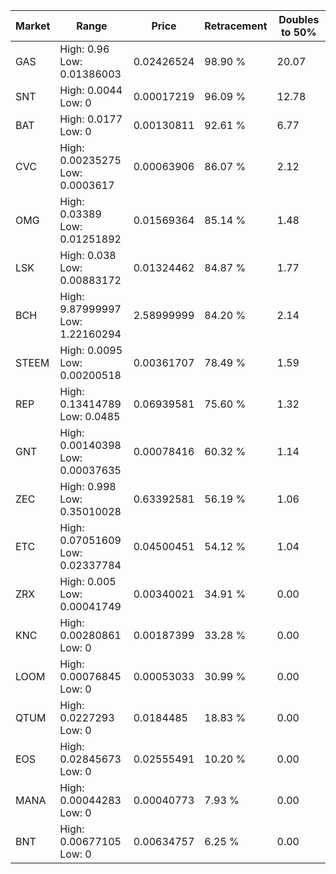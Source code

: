 | Market | Range | Price| Retracement | Doubles to 50% |
| --- | --- | --- | --- | --- |
| GAS | High: 0.96<br />Low: 0.01386003 | 0.02426524 | 98.90 % | 20.07 |
| SNT | High: 0.0044<br />Low: 0 | 0.00017219 | 96.09 % | 12.78 |
| BAT | High: 0.0177<br />Low: 0 | 0.00130811 | 92.61 % | 6.77 |
| CVC | High: 0.00235275<br />Low: 0.0003617 | 0.00063906 | 86.07 % | 2.12 |
| OMG | High: 0.03389<br />Low: 0.01251892 | 0.01569364 | 85.14 % | 1.48 |
| LSK | High: 0.038<br />Low: 0.00883172 | 0.01324462 | 84.87 % | 1.77 |
| BCH | High: 9.87999997<br />Low: 1.22160294 | 2.58999999 | 84.20 % | 2.14 |
| STEEM | High: 0.0095<br />Low: 0.00200518 | 0.00361707 | 78.49 % | 1.59 |
| REP | High: 0.13414789<br />Low: 0.0485 | 0.06939581 | 75.60 % | 1.32 |
| GNT | High: 0.00140398<br />Low: 0.00037635 | 0.00078416 | 60.32 % | 1.14 |
| ZEC | High: 0.998<br />Low: 0.35010028 | 0.63392581 | 56.19 % | 1.06 |
| ETC | High: 0.07051609<br />Low: 0.02337784 | 0.04500451 | 54.12 % | 1.04 |
| ZRX | High: 0.005<br />Low: 0.00041749 | 0.00340021 | 34.91 % | 0.00 |
| KNC | High: 0.00280861<br />Low: 0 | 0.00187399 | 33.28 % | 0.00 |
| LOOM | High: 0.00076845<br />Low: 0 | 0.00053033 | 30.99 % | 0.00 |
| QTUM | High: 0.0227293<br />Low: 0 | 0.0184485 | 18.83 % | 0.00 |
| EOS | High: 0.02845673<br />Low: 0 | 0.02555491 | 10.20 % | 0.00 |
| MANA | High: 0.00044283<br />Low: 0 | 0.00040773 | 7.93 % | 0.00 |
| BNT | High: 0.00677105<br />Low: 0 | 0.00634757 | 6.25 % | 0.00 |
